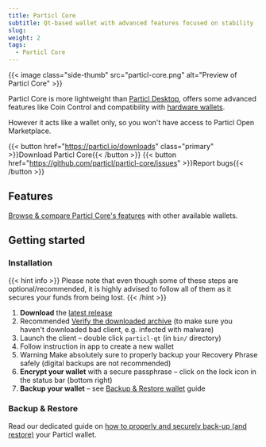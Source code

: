 ```yaml
---
title: Particl Core
subtitle: Qt-based wallet with advanced features focused on stability
slug:
weight: 2
tags:
  - Particl Core
---
```


{{< image class="side-thumb" src="particl-core.png" alt="Preview of Particl Core" >}}

Particl Core is more lightweight than [Particl Desktop](/tutorial/wallets/particl-desktop/), offers some advanced features like Coin Control and compatibility with [hardware wallets](/learn/wallets/hardware/).

However it acts like a wallet only, so you won't have access to Particl Open Marketplace.


{{< button href="https://particl.io/downloads" class="primary" >}}Download Particl Core{{< /button >}}
{{< button href="https://github.com/particl/particl-core/issues" >}}Report bugs{{< /button >}}


## Features

[Browse & compare Particl Core's features](/learn/wallets/overview/#comparison) with other available wallets.


## Getting started

### Installation

{{< hint info >}}
Please note that even though some of these steps are optional/recommended, it is highly advised to follow all of them as it secures your funds from being lost.
{{< /hint >}}

  1. **Download** the [latest release](https://github.com/particl/particl-core/releases/latest)
  2. <label type="info">Recommended</label> [Verify the downloaded archive](/tutorial/security/verify-downloads/) (to make sure you haven't downloaded bad client, e.g. infected with malware)
  3. Launch the client – double click `particl-qt` (in `bin/` directory)
  4. Follow instruction in app to create a new wallet
  5. <label type="alert">Warning</label> Make absolutely sure to properly backup your Recovery Phrase safely (digital backups are not recommended)
  6. **Encrypt your wallet** with a secure passphrase – click on the lock icon in the status bar (bottom right)
  7. **Backup your wallet** – see [Backup & Restore wallet](/tutorial/security/backup-restore-wallet/) guide


### Backup & Restore

Read our dedicated guide on [how to properly and securely back-up (and restore)](/tutorial/security/backup-restore-wallet/) your Particl wallet.